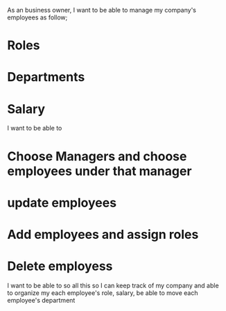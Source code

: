 As an business owner, I want to be able to manage my company's employees as follow;
# Roles
# Departments
# Salary

I want to be able to 
# Choose Managers and choose employees under that manager
# update employees
# Add employees and assign roles
# Delete employess

I want to be able to so all this so I can keep track of my company and able to organize my
each employee's role, salary, be able to move each employee's department 

